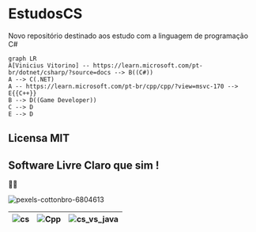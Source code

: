 # EstudosCS
 Novo repositório destinado aos estudo com a linguagem de programação C#

```mermaid
graph LR
A[Vinicius Vitorino] -- https://learn.microsoft.com/pt-br/dotnet/csharp/?source=docs --> B((C#))
A --> C(.NET)
A -- https://learn.microsoft.com/pt-br/cpp/cpp/?view=msvc-170 --> E{{C++}}
B --> D((Game Developer))
C --> D
E --> D
```
## Licensa MIT 

**Software Livre Claro que sim !**
---
🛫🎯


![pexels-cottonbro-6804613](https://github.com/user-attachments/assets/f155f0f0-0752-495a-8ef5-441b7ef28ee7)


|![cs](https://github.com/user-attachments/assets/78d0bb44-039a-4536-b648-4f3b5704bd36)|![Cpp](https://github.com/user-attachments/assets/f4aa3dee-8e17-4d5e-be95-c7a715cd31bf)|![cs_vs_java](https://github.com/user-attachments/assets/9d5fecb4-cf23-4ae1-ba9e-c690ebef69f8)
:---: | :---: | :---:





